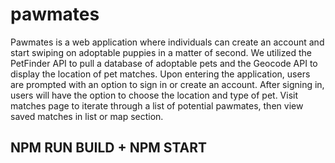 # pawmates
Pawmates is a web application where individuals can create an account and start swiping on adoptable puppies in a matter of second. 
We utilized the PetFinder API to pull a database of adoptable pets and the Geocode API to display the location of pet matches.
Upon entering the application, users are prompted with an option to sign in or create an account. After signing in,
users will have the option to choose the location and type of pet. Visit matches page to iterate through a list of potential pawmates, 
then view saved matches in list or map section.

## NPM RUN BUILD + NPM START
